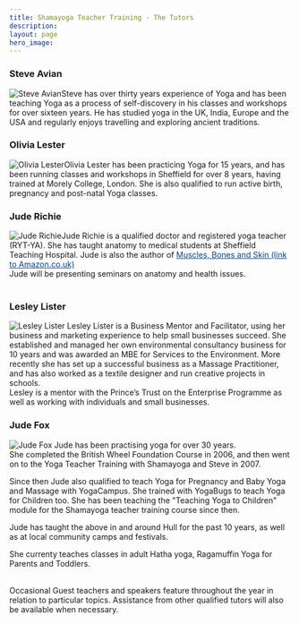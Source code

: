```yaml
---
title: Shamayoga Teacher Training - The Tutors
description:
layout: page
hero_image:
---
```



<h3>
Steve Avian</h3>
<div>
<img alt="Steve Avian" class="photo-tutor" src="//lh3.googleusercontent.com/-HBIIsvABrgc/U2vbBc9m3YI/AAAAAAAAAHw/yBCNoxN6dJU/s137/steve.jpg" />Steve has over thirty years experience of Yoga and has been teaching Yoga as a process of self-discovery in his classes and workshops for over sixteen years. He has studied yoga in the UK, India, Europe and the USA and regularly enjoys travelling and exploring ancient traditions.</div>
<div style="clear: both;">
</div>
<h3>
Olivia Lester</h3>
<div>
<img alt="Olivia Lester" class="photo-tutor" src="//lh3.googleusercontent.com/-qy2WPG87At0/U2vbAfSbxJI/AAAAAAAAAHA/DOKtPqdmjs4/s155/olivia2.jpg" />Olivia Lester has been practicing Yoga for 15 years, and has been running classes and workshops in Sheffield for over 8 years, having trained at Morely College, London. She is also qualified to run active birth, pregnancy and post-natal Yoga classes.</div>
<div style="clear: both;">
</div>
<h3>
Jude Richie</h3>
<div>
<img alt="Jude Richie" class="photo-tutor" src="//lh3.googleusercontent.com/-rMXH3MGthGY/U2va_ChOWqI/AAAAAAAAAGw/MHLcWWzgUoc/s125/jude.jpg" />Jude Richie is a qualified doctor and registered yoga teacher (RYT-YA). She has taught anatomy to medical students at Sheffield Teaching Hospital. Jude is also the author of&nbsp;<a href="https://www.amazon.co.uk/Crash-Course-Muscles-Bones-Course-UK/dp/0723434344/ref=sr_1_1?s=books&amp;ie=UTF8&amp;qid=1286828441&amp;sr=1-1" style="color: #09407c; margin: 0px; padding: 0px;">Muscles, Bones and Skin (link to Amazon.co.uk)</a></div>
<div>
Jude will be presenting seminars on anatomy and health issues.</div>
<br />
<h3>Lesley Lister</h3>
<div>
<img alt="Lesley Lister" class="photo-tutor" src="https://lh3.googleusercontent.com/-L978zUh-Y9Y/WypntyYC8sI/AAAAAAAABgM/TBE7Id8b1KMIEKDdvt5MDbB7oJujoZB3QCJoC/s125-e30/Lesley%2BLister%2B7.jpg" />
Lesley Lister is a Business Mentor and Facilitator, using her business and marketing experience to help small businesses succeed.  
She established and managed her own environmental consultancy business for 10 years and was awarded an MBE for Services to the Environment. More recently she has set up a successful business as a Massage Practitioner, and has also worked as a textile designer and run creative projects in schools. <br/>
Lesley is a mentor with the Prince’s Trust on the Enterprise Programme as well as working with individuals and small businesses. 
</div>
<h3>Jude Fox</h3>
<div>
<img alt="Jude Fox" class="photo-tutor" src="https://lh3.googleusercontent.com/-jPahyjnnZUw/WypuVc7FV-I/AAAAAAAABjw/6sRS6tXLfugKm58toZIxB9gJ_-LEBbWGQCL0BGAs/s125-e30/JudeFox.jpg"/>
Jude has been practising yoga for over 30 years.<br/>
She completed the British Wheel Foundation Course in 2006, and then went on to the Yoga Teacher Training with Shamayoga and Steve in 2007.<br/>

Since then Jude also qualified to teach Yoga for Pregnancy and Baby Yoga and Massage with YogaCampus.  She trained with YogaBugs to teach Yoga for Children too. She has been teaching the "Teaching Yoga to Children" module for the Shamayoga teacher training course since then.<br/>

Jude has taught the above in and around Hull for the past 10 years, as well as at local community camps and festivals.<br/>

She currenty teaches classes in adult Hatha yoga, Ragamuffin Yoga for Parents and Toddlers.<br/>
</div>
<br/>
<div class="well well-lg">
Occasional Guest teachers and speakers feature throughout the year in relation to particular topics. Assistance from other qualified tutors will also be available when necessary.&nbsp;</div>
